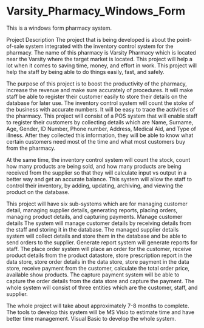 # Varsity_Pharmacy_Windows_Form
This is a windows form pharmacy system.

Project Description
The project that is being developed is about the point-of-sale system integrated with the inventory 
control system for the pharmacy. The name of this pharmacy is Varsity Pharmacy which is located near 
the Varsity where the target market is located. This project will help a lot when it comes to saving time, 
money, and effort in work. This project will help the staff by being able to do things easily, fast, and 
safely. 

The purpose of this project is to boost the productivity of the pharmacy, increase the revenue and
make sure accurately of procedures. It will make staff be able to register their customer easily to store 
their details on the database for later use. The inventory control system will count the stoke of the 
business with accurate numbers. It will be easy to trace the activities of the pharmacy.
This project will consist of a POS system that will enable staff to register their customers by collecting 
details which are Name, Surname, Age, Gender, ID Number, Phone number, Address, Medical Aid, and 
Type of illness. After they collected this information, they will be able to know what certain customers 
need most of the time and what most customers buy from the pharmacy.

At the same time, the inventory control system will count the stock, count how many products are 
being sold, and how many products are being received from the supplier so that they will calculate 
input vs output in a better way and get an accurate balance. This system will allow the staff to control 
their inventory, by adding, updating, archiving, and viewing the product on the database. 

This project will have six sub-systems which are for managing customer detail, managing supplier 
details, generating reports, placing orders, managing product details, and capturing payments. Manage 
customer details The system will manage customer details by receiving details from the staff and 
storing it in the database. The managed supplier details system will collect details and store them in 
the database and be able to send orders to the supplier. Generate report system will generate reports 
for staff. The place order system will place an order for the customer, receive product details from the 
product datastore, store prescription report in the data store, store order details in the data store, 
store payment in the data store, receive payment from the customer, calculate the total order price, 
available show products. The capture payment system will be able to capture the order details from 
the data store and capture the payment. The whole system will consist of three entities which are the 
customer, staff, and supplier.

The whole project will take about approximately 7-8 months to complete. The tools to develop this 
system will be MS Visio to estimate time and have better time management. Visual Basic to develop 
the whole system.
